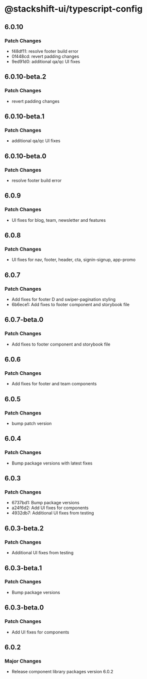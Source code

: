 # @stackshift-ui/typescript-config

## 6.0.10

### Patch Changes

- f48df11: resolve footer build error
- 0f448cd: revert padding changes
- 9ed91d0: additional qa/qc UI fixes

## 6.0.10-beta.2

### Patch Changes

- revert padding changes

## 6.0.10-beta.1

### Patch Changes

- additional qa/qc UI fixes

## 6.0.10-beta.0

### Patch Changes

- resolve footer build error

## 6.0.9

### Patch Changes

- UI fixes for blog, team, newsletter and features

## 6.0.8

### Patch Changes

- UI fixes for nav, footer, header, cta, signin-signup, app-promo

## 6.0.7

### Patch Changes

- Add fixes for footer D and swiper-pagination styling
- 6b6ece1: Add fixes to footer component and storybook file

## 6.0.7-beta.0

### Patch Changes

- Add fixes to footer component and storybook file

## 6.0.6

### Patch Changes

- Add fixes for footer and team components

## 6.0.5

### Patch Changes

- bump patch version

## 6.0.4

### Patch Changes

- Bump package versions with latest fixes

## 6.0.3

### Patch Changes

- 6737bd1: Bump package versions
- a24f6d2: Add UI fixes for components
- 4932db7: Additional UI fixes from testing

## 6.0.3-beta.2

### Patch Changes

- Additional UI fixes from testing

## 6.0.3-beta.1

### Patch Changes

- Bump package versions

## 6.0.3-beta.0

### Patch Changes

- Add UI fixes for components

## 6.0.2

### Major Changes

- Release component library packages version 6.0.2
